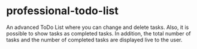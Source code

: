 # professional-todo-list
An advanced ToDo List where you can change and delete tasks. Also, it is possible to show tasks as completed tasks. In addition, the total number of tasks and the number of completed tasks are displayed live to the user.
